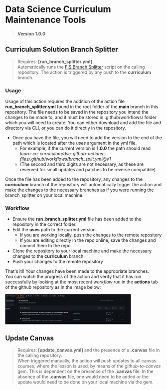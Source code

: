 # Data Science Curriculum Maintenance Tools
> __Version 1.0.0__

## Curriculum Solution Branch Splitter
> Requires: __[run_branch_splitter.yml]__  
> Automatically runs the <a href='https://github.com/learn-co-curriculum/dsc-curriculum-guidelines/tree/master/master-solution-branch-splitter'>FIS Branch Splitter</a> script on the calling repository. The action is triggered by any push to the __curriculum__ branch. 


### Usage
Usage of this action requires the addition of the action file **run_branch_splitter.yml** found in the root folder of the __main__ branch in this repository. The file needs to be saved in the repository you intend the changes to be made to, and it must be stored in .github/workflows/ folder which you will need to create. You can either download and add the file and directory via CLI, or you can do it directly in the repository. 
* Once you have the file, you will need to add the version to the end of the path which is located after the _uses_ argument in the yml file.
    * For example, if the current version is __1.0.0__ the path should read _learn-co-curriculum/dsc-github-actions-files/.github/workflows/branch_split.yml@v1_
    * (The second and third digits are not necessary, as these are reserved for small updates and patches to be reverse compatible)

Once the file has been added to the repository, any changes to the __curriculum__ branch of the repository will automatically trigger the action and make the changes to the necessary branches as if you were running the branch_splitter on your local machine.


### Workflow
* Ensure the __run_branch_splitter.yml__ file has been added to the repository in the correct folder.  
* Edit the __uses__ path to the current version.
    * If you are working locally, push the changes to the remote repository
    * If you are editing directly in the repo online, save the changes and commit them to the repo
* Clone the repository to your local machine and make the necessary changes to the __curriculum__ branch.
* Push your changes to the remote repository


That's it!! Your changes have been made to the appropriate branches.  
You can watch the progress of the action and verify that it has run successfully by looking at the most recent _workflow run_ in the __actions__ tab of the github repository as in the image below:  


<img src='images/recent_actions.png' alt='Image of the actions tab which can be clicked to view the recent workflows' width=80%>


## Update Canvas

> Requires: __[update_canvas.yml]__ and the presence of a __.canvas__ file in the calling repository.  
> When triggered manually, the action will push updates to all canvas courses, where the lesson is used, by means of the _github-to-canvas_ gem. This is dependent on the presence of the __.canvas__ file. In the absence of the __.canvas__ file, one would need to be added or the update would need to be done on your local machine via the gem.

